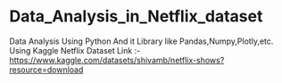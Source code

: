 # Data_Analysis_in_Netflix_dataset
Data Analysis Using Python And it Library like Pandas,Numpy,Plotly,etc. Using Kaggle Netflix Dataset Link :- https://www.kaggle.com/datasets/shivamb/netflix-shows?resource=download
